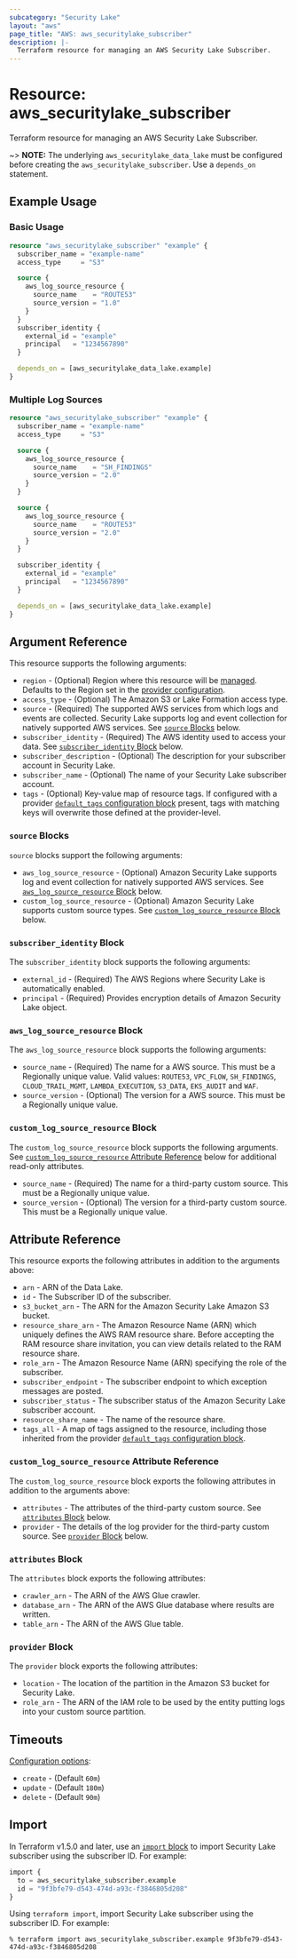 ```yaml
---
subcategory: "Security Lake"
layout: "aws"
page_title: "AWS: aws_securitylake_subscriber"
description: |-
  Terraform resource for managing an AWS Security Lake Subscriber.
---
```


# Resource: aws_securitylake_subscriber

Terraform resource for managing an AWS Security Lake Subscriber.

~> **NOTE:** The underlying `aws_securitylake_data_lake` must be configured before creating the `aws_securitylake_subscriber`. Use a `depends_on` statement.

## Example Usage

### Basic Usage

```terraform
resource "aws_securitylake_subscriber" "example" {
  subscriber_name = "example-name"
  access_type     = "S3"

  source {
    aws_log_source_resource {
      source_name    = "ROUTE53"
      source_version = "1.0"
    }
  }
  subscriber_identity {
    external_id = "example"
    principal   = "1234567890"
  }

  depends_on = [aws_securitylake_data_lake.example]
}
```

### Multiple Log Sources

```terraform
resource "aws_securitylake_subscriber" "example" {
  subscriber_name = "example-name"
  access_type     = "S3"

  source {
    aws_log_source_resource {
      source_name    = "SH_FINDINGS"
      source_version = "2.0"
    }
  }

  source {
    aws_log_source_resource {
      source_name    = "ROUTE53"
      source_version = "2.0"
    }
  }

  subscriber_identity {
    external_id = "example"
    principal   = "1234567890"
  }

  depends_on = [aws_securitylake_data_lake.example]
}
```

## Argument Reference

This resource supports the following arguments:

* `region` - (Optional) Region where this resource will be [managed](https://docs.aws.amazon.com/general/latest/gr/rande.html#regional-endpoints). Defaults to the Region set in the [provider configuration](https://registry.terraform.io/providers/hashicorp/aws/latest/docs#aws-configuration-reference).
* `access_type` - (Optional) The Amazon S3 or Lake Formation access type.
* `source` - (Required) The supported AWS services from which logs and events are collected. Security Lake supports log and event collection for natively supported AWS services. See [`source` Blocks](#source-blocks) below.
* `subscriber_identity` - (Required) The AWS identity used to access your data. See [`subscriber_identity` Block](#subscriber_identity-block) below.
* `subscriber_description` - (Optional) The description for your subscriber account in Security Lake.
* `subscriber_name` - (Optional) The name of your Security Lake subscriber account.
* `tags` - (Optional) Key-value map of resource tags. If configured with a provider [`default_tags` configuration block](https://registry.terraform.io/providers/hashicorp/aws/latest/docs#default_tags-configuration-block) present, tags with matching keys will overwrite those defined at the provider-level.

### `source` Blocks

`source` blocks support the following arguments:

* `aws_log_source_resource` - (Optional) Amazon Security Lake supports log and event collection for natively supported AWS services. See [`aws_log_source_resource` Block](#aws_log_source_resource-block) below.
* `custom_log_source_resource` - (Optional) Amazon Security Lake supports custom source types. See [`custom_log_source_resource` Block](#custom_log_source_resource-block) below.

### `subscriber_identity` Block

The `subscriber_identity` block supports the following arguments:

* `external_id` - (Required) The AWS Regions where Security Lake is automatically enabled.
* `principal` - (Required) Provides encryption details of Amazon Security Lake object.

### `aws_log_source_resource` Block

The `aws_log_source_resource` block supports the following arguments:

* `source_name` - (Required) The name for a AWS source. This must be a Regionally unique value. Valid values: `ROUTE53`, `VPC_FLOW`, `SH_FINDINGS`, `CLOUD_TRAIL_MGMT`, `LAMBDA_EXECUTION`, `S3_DATA`, `EKS_AUDIT` and `WAF`.
* `source_version` - (Optional) The version for a AWS source. This must be a Regionally unique value.

### `custom_log_source_resource` Block

The `custom_log_source_resource` block supports the following arguments. See [`custom_log_source_resource` Attribute Reference](#custom_log_source_resource-attribute-reference) below for additional read-only attributes.

* `source_name` - (Required) The name for a third-party custom source. This must be a Regionally unique value.
* `source_version` - (Optional) The version for a third-party custom source. This must be a Regionally unique value.

## Attribute Reference

This resource exports the following attributes in addition to the arguments above:

* `arn` - ARN of the Data Lake.
* `id` - The Subscriber ID of the subscriber.
* `s3_bucket_arn` - The ARN for the Amazon Security Lake Amazon S3 bucket.
* `resource_share_arn` - The Amazon Resource Name (ARN) which uniquely defines the AWS RAM resource share. Before accepting the RAM resource share invitation, you can view details related to the RAM resource share.
* `role_arn` - The Amazon Resource Name (ARN) specifying the role of the subscriber.
* `subscriber_endpoint` - The subscriber endpoint to which exception messages are posted.
* `subscriber_status` - The subscriber status of the Amazon Security Lake subscriber account.
* `resource_share_name` - The name of the resource share.
* `tags_all` - A map of tags assigned to the resource, including those inherited from the provider [`default_tags` configuration block](https://registry.terraform.io/providers/hashicorp/aws/latest/docs#default_tags-configuration-block).

### `custom_log_source_resource` Attribute Reference

The `custom_log_source_resource` block exports the following attributes in addition to the arguments above:

* `attributes` - The attributes of the third-party custom source. See [`attributes` Block](#attributes-block) below.
* `provider` - The details of the log provider for the third-party custom source. See [`provider` Block](#provider-block) below.

### `attributes` Block

The `attributes` block exports the following attributes:

* `crawler_arn` - The ARN of the AWS Glue crawler.
* `database_arn` - The ARN of the AWS Glue database where results are written.
* `table_arn` - The ARN of the AWS Glue table.

### `provider` Block

The `provider` block exports the following attributes:

* `location` - The location of the partition in the Amazon S3 bucket for Security Lake.
* `role_arn` - The ARN of the IAM role to be used by the entity putting logs into your custom source partition.

## Timeouts

[Configuration options](https://developer.hashicorp.com/terraform/language/resources/syntax#operation-timeouts):

* `create` - (Default `60m`)
* `update` - (Default `180m`)
* `delete` - (Default `90m`)

## Import

In Terraform v1.5.0 and later, use an [`import` block](https://developer.hashicorp.com/terraform/language/import) to import Security Lake subscriber using the subscriber ID. For example:

```terraform
import {
  to = aws_securitylake_subscriber.example
  id = "9f3bfe79-d543-474d-a93c-f3846805d208"
}
```

Using `terraform import`, import Security Lake subscriber using the subscriber ID. For example:

```console
% terraform import aws_securitylake_subscriber.example 9f3bfe79-d543-474d-a93c-f3846805d208
```
